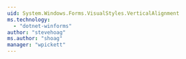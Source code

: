 ```yaml
---
uid: System.Windows.Forms.VisualStyles.VerticalAlignment
ms.technology: 
  - "dotnet-winforms"
author: "stevehoag"
ms.author: "shoag"
manager: "wpickett"
---
```

